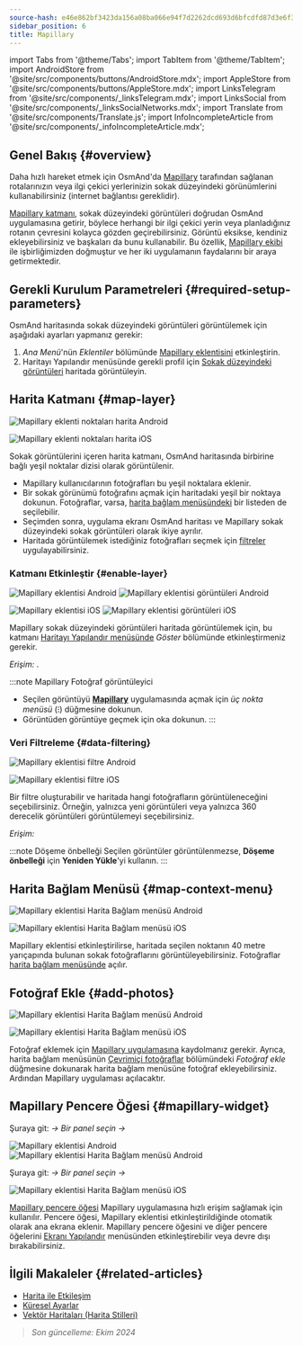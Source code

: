 ```yaml
---
source-hash: e46e862bf3423da156a08ba066e94f7d2262dcd693d6bfcdfd87d3e6f3328253
sidebar_position: 6
title: Mapillary
---
```

import Tabs from '@theme/Tabs';
import TabItem from '@theme/TabItem';
import AndroidStore from '@site/src/components/buttons/AndroidStore.mdx';
import AppleStore from '@site/src/components/buttons/AppleStore.mdx';
import LinksTelegram from '@site/src/components/_linksTelegram.mdx';
import LinksSocial from '@site/src/components/_linksSocialNetworks.mdx';
import Translate from '@site/src/components/Translate.js';
import InfoIncompleteArticle from '@site/src/components/_infoIncompleteArticle.mdx';



## Genel Bakış {#overview}

Daha hızlı hareket etmek için OsmAnd'da [Mapillary](https://www.mapillary.com/) tarafından sağlanan rotalarınızın veya ilgi çekici yerlerinizin sokak düzeyindeki görünümlerini kullanabilirsiniz (internet bağlantısı gereklidir).

[Mapillary katmanı](https://www.mapillary.com/), sokak düzeyindeki görüntüleri doğrudan OsmAnd uygulamasına getirir, böylece herhangi bir ilgi çekici yerin veya planladığınız rotanın çevresini kolayca gözden geçirebilirsiniz. Görüntü eksikse, kendiniz ekleyebilirsiniz ve başkaları da bunu kullanabilir. Bu özellik, [Mapillary ekibi](https://www.mapillary.com/about) ile işbirliğimizden doğmuştur ve her iki uygulamanın faydalarını bir araya getirmektedir.


## Gerekli Kurulum Parametreleri {#required-setup-parameters}

OsmAnd haritasında sokak düzeyindeki görüntüleri görüntülemek için aşağıdaki ayarları yapmanız gerekir:

1. *Ana Menü*'nün *Eklentiler* bölümünde [Mapillary eklentisini](../plugins/#enable--disable) etkinleştirin.
2. Haritayı Yapılandır menüsünde gerekli profil için [Sokak düzeyindeki görüntüleri](#enable-layer) haritada görüntüleyin.


## Harita Katmanı {#map-layer}

<Tabs groupId="operating-systems" queryString="operating-systems">

<TabItem value="android" label="Android">

![Mapillary eklenti noktaları harita Android](@site/static/img/plugins/mapillary/mapillary_plugin_points_android.png)

</TabItem>

<TabItem value="ios" label="iOS">

![Mapillary eklenti noktaları harita iOS](@site/static/img/plugins/mapillary/mapillary_plugin_points_ios.png)

</TabItem>

</Tabs>

Sokak görüntülerini içeren harita katmanı, OsmAnd haritasında birbirine bağlı yeşil noktalar dizisi olarak görüntülenir.

- Mapillary kullanıcılarının fotoğrafları bu yeşil noktalara eklenir.
- Bir sokak görünümü fotoğrafını açmak için haritadaki yeşil bir noktaya dokunun. Fotoğraflar, varsa, [harita bağlam menüsündeki](#map-context-menu) bir listeden de seçilebilir.
- Seçimden sonra, uygulama ekranı OsmAnd haritası ve Mapillary sokak düzeyindeki sokak görüntüleri olarak ikiye ayrılır.
- Haritada görüntülemek istediğiniz fotoğrafları seçmek için [filtreler](#data-filtering) uygulayabilirsiniz.


### Katmanı Etkinleştir {#enable-layer}

<Tabs groupId="operating-systems" queryString="operating-systems">

<TabItem value="android" label="Android">

![Mapillary eklentisi Android](@site/static/img/plugins/mapillary/mapilary_enable_layer_1_andr.png) ![Mapillary eklentisi görüntüleri Android](@site/static/img/plugins/mapillary/mapilary_enable_layer_2_andr.png)

</TabItem>

<TabItem value="ios" label="iOS">

![Mapillary eklentisi iOS](@site/static/img/plugins/mapillary/Mapilary_street_level_imagery_ios.png) ![Mapillary eklentisi görüntüleri iOS](@site/static/img/plugins/mapillary/mapillary_plugin_images_ios.png)

</TabItem>

</Tabs>

Mapillary sokak düzeyindeki görüntüleri haritada görüntülemek için, bu katmanı [Haritayı Yapılandır menüsünde](../map/configure-map-menu.md) *Göster* bölümünde etkinleştirmeniz gerekir.

*Erişim: <Translate ids="shared_string_menu,configure_map,street_level_imagery"/>*.

:::note Mapillary Fotoğraf görüntüleyici

- Seçilen görüntüyü [**Mapillary**](https://www.mapillary.com/mobile-apps) uygulamasında açmak için *üç nokta menüsü* (&#8285;) düğmesine dokunun.
- Görüntüden görüntüye geçmek için oka dokunun.
:::


### Veri Filtreleme {#data-filtering}

<Tabs groupId="operating-systems" queryString="operating-systems">

<TabItem value="android" label="Android">

![Mapillary eklentisi filtre Android](@site/static/img/plugins/mapillary/mapillary_config_map_filter_andr.png)

</TabItem>

<TabItem value="ios" label="iOS">

![Mapillary eklentisi filtre iOS](@site/static/img/plugins/mapillary/mapillary_plugin_filter_ios.png)

</TabItem>

</Tabs>

Bir filtre oluşturabilir ve haritada hangi fotoğrafların görüntüleneceğini seçebilirsiniz. Örneğin, yalnızca yeni görüntüleri veya yalnızca 360 derecelik görüntüleri görüntülemeyi seçebilirsiniz.

*Erişim: <Translate ids="shared_string_menu,configure_map,street_level_imagery"/>*

:::note Döşeme önbelleği
Seçilen görüntüler görüntülenmezse, **Döşeme önbelleği** için **Yeniden Yükle**'yi kullanın.
:::


## Harita Bağlam Menüsü {#map-context-menu}

<Tabs groupId="operating-systems" queryString="operating-systems">

<TabItem value="android" label="Android">

![Mapillary eklentisi Harita Bağlam menüsü Android](@site/static/img/plugins/mapillary/mapillary_plugin_context_menu_android.png)

</TabItem>

<TabItem value="ios" label="iOS">

![Mapillary eklentisi Harita Bağlam menüsü iOS](@site/static/img/plugins/mapillary/mapillary_plugin_context_menu_ios.png)

</TabItem>

</Tabs>

Mapillary eklentisi etkinleştirilirse, haritada seçilen noktanın 40 metre yarıçapında bulunan sokak fotoğraflarını görüntüleyebilirsiniz. Fotoğraflar [harita bağlam menüsünde](../map/map-context-menu.md#online-photos) açılır.


## Fotoğraf Ekle {#add-photos}

<Tabs groupId="operating-systems" queryString="operating-systems">

<TabItem value="android" label="Android">

![Mapillary eklentisi Harita Bağlam menüsü Android](@site/static/img/plugins/mapillary/mapillary_add_photos_andr.png)

</TabItem>

<TabItem value="ios" label="iOS">

![Mapillary eklentisi Harita Bağlam menüsü iOS](@site/static/img/plugins/mapillary/mapillary_add_photos_ios.png)

</TabItem>

</Tabs>

Fotoğraf eklemek için [Mapillary uygulamasına](https://www.mapillary.com/mobile-apps) kaydolmanız gerekir. Ayrıca, harita bağlam menüsünün [Çevrimiçi fotoğraflar](../map/map-context-menu.md#online-photos) bölümündeki *Fotoğraf ekle* düğmesine dokunarak harita bağlam menüsüne fotoğraf ekleyebilirsiniz. Ardından Mapillary uygulaması açılacaktır.


## Mapillary Pencere Öğesi {#mapillary-widget}

<Tabs groupId="operating-systems" queryString="operating-systems">

<TabItem value="android" label="Android">

Şuraya git: *<Translate android="true" ids="shared_string_menu,map_widget_config,shared_string_widgets"/> → Bir panel seçin → <Translate android="true" ids="mapillary"/>*

![Mapillary eklentisi Android](@site/static/img/plugins/mapillary/mapillary_widget_1_andr.png) ![Mapillary eklentisi Harita Bağlam menüsü Android](@site/static/img/plugins/mapillary/mapillary_widget_2_andr.png)

</TabItem>

<TabItem value="ios" label="iOS">

Şuraya git: *<Translate ios="true" ids="shared_string_menu,layer_map_appearance,shared_string_widgets"/> → Bir panel seçin → <Translate ios="true" ids="mapillary"/>*

![Mapillary eklentisi Harita Bağlam menüsü iOS](@site/static/img/plugins/mapillary/mapillary_app_activation_ios.png)

</TabItem>

</Tabs>

[Mapillary pencere öğesi](../widgets/info-widgets.md#mapillary-widget) Mapillary uygulamasına hızlı erişim sağlamak için kullanılır. Pencere öğesi, Mapillary eklentisi etkinleştirildiğinde otomatik olarak ana ekrana eklenir. Mapillary pencere öğesini ve diğer pencere öğelerini [Ekranı Yapılandır](../widgets/configure-screen.md) menüsünden etkinleştirebilir veya devre dışı bırakabilirsiniz.


## İlgili Makaleler {#related-articles}

- [Harita ile Etkileşim](../../user/map/interact-with-map.md)
- [Küresel Ayarlar](../../user/personal/global-settings.md)
- [Vektör Haritaları (Harita Stilleri)](../../user/map/vector-maps.md)

> *Son güncelleme: Ekim 2024*